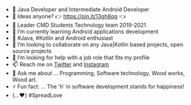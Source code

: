 
- 🔭 Java Developer and Intermediate Android Developer
- 🤔 Ideas anyone? 👉 https://pin.it/13gh8qg 👈
- 👯 Leader CMD Students Technology team 2019-2021
- 🌱 I’m currently learning Android applications development
- 🌱 #Java, #Kotlin and Android enthusiast
- 👯 I’m looking to collaborate on any Java|Kotlin based projects, open source projects
- 🤔 I’m looking for help with a job role that fits my profile
- 📫 Reach me on [Twitter](https://twitter.com/solidwo07765499?s=09) and [Instagram](https://www.instagram.com/_solid.works)
- 💬 Ask me about ... Programming, Software technology, Wood works, Wood art.
- ⚡ Fun fact: ... The 'h' in software development stands for happiness!
- {...♥️} #SpreadLove

<!--
**solidtm/solidtm** is a ✨ _special_ ✨ repository because its `README.md` (this file) appears on your GitHub profile.

Here are some ideas to get you started:

- 🔭 I’m currently working on understanding Algorithms and Data Structures
- 🌱 I’m currently learning Android Development
- 👯 I’m looking to collaborate on any Java based projects, open source projects
- 🤔 I’m looking for help with ...
- 💬 Ask me about ...
- 📫 How to reach me: ...
- 😄 Pronouns: ...
- ⚡ Fun fact: ...

-->
